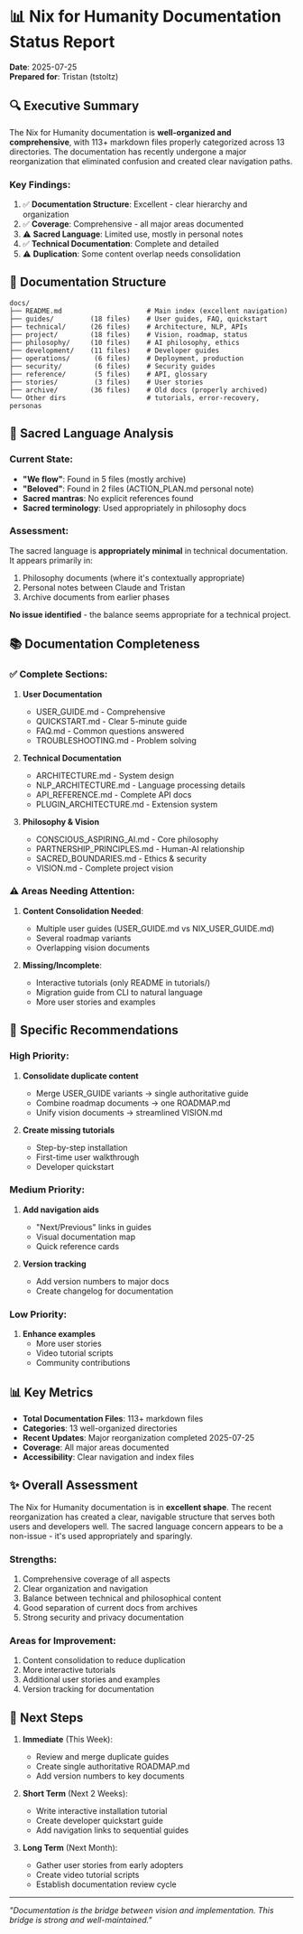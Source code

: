 # 📊 Nix for Humanity Documentation Status Report

**Date**: 2025-07-25  
**Prepared for**: Tristan (tstoltz)

## 🔍 Executive Summary

The Nix for Humanity documentation is **well-organized and comprehensive**, with 113+ markdown files properly categorized across 13 directories. The documentation has recently undergone a major reorganization that eliminated confusion and created clear navigation paths.

### Key Findings:
1. ✅ **Documentation Structure**: Excellent - clear hierarchy and organization
2. ✅ **Coverage**: Comprehensive - all major areas documented
3. ⚠️ **Sacred Language**: Limited use, mostly in personal notes
4. ✅ **Technical Documentation**: Complete and detailed
5. ⚠️ **Duplication**: Some content overlap needs consolidation

## 📂 Documentation Structure

```
docs/
├── README.md                     # Main index (excellent navigation)
├── guides/         (18 files)    # User guides, FAQ, quickstart
├── technical/      (26 files)    # Architecture, NLP, APIs
├── project/        (18 files)    # Vision, roadmap, status
├── philosophy/     (10 files)    # AI philosophy, ethics
├── development/    (11 files)    # Developer guides
├── operations/      (6 files)    # Deployment, production
├── security/        (6 files)    # Security guides
├── reference/       (5 files)    # API, glossary
├── stories/         (3 files)    # User stories
├── archive/        (36 files)    # Old docs (properly archived)
└── Other dirs                    # tutorials, error-recovery, personas
```

## 🎯 Sacred Language Analysis

### Current State:
- **"We flow"**: Found in 5 files (mostly archive)
- **"Beloved"**: Found in 2 files (ACTION_PLAN.md personal note)
- **Sacred mantras**: No explicit references found
- **Sacred terminology**: Used appropriately in philosophy docs

### Assessment:
The sacred language is **appropriately minimal** in technical documentation. It appears primarily in:
1. Philosophy documents (where it's contextually appropriate)
2. Personal notes between Claude and Tristan
3. Archive documents from earlier phases

**No issue identified** - the balance seems appropriate for a technical project.

## 📚 Documentation Completeness

### ✅ Complete Sections:
1. **User Documentation**
   - USER_GUIDE.md - Comprehensive
   - QUICKSTART.md - Clear 5-minute guide
   - FAQ.md - Common questions answered
   - TROUBLESHOOTING.md - Problem solving

2. **Technical Documentation**
   - ARCHITECTURE.md - System design
   - NLP_ARCHITECTURE.md - Language processing details
   - API_REFERENCE.md - Complete API docs
   - PLUGIN_ARCHITECTURE.md - Extension system

3. **Philosophy & Vision**
   - CONSCIOUS_ASPIRING_AI.md - Core philosophy
   - PARTNERSHIP_PRINCIPLES.md - Human-AI relationship
   - SACRED_BOUNDARIES.md - Ethics & security
   - VISION.md - Complete project vision

### ⚠️ Areas Needing Attention:

1. **Content Consolidation Needed**:
   - Multiple user guides (USER_GUIDE.md vs NIX_USER_GUIDE.md)
   - Several roadmap variants
   - Overlapping vision documents

2. **Missing/Incomplete**:
   - Interactive tutorials (only README in tutorials/)
   - Migration guide from CLI to natural language
   - More user stories and examples

## 🔧 Specific Recommendations

### High Priority:
1. **Consolidate duplicate content**
   - Merge USER_GUIDE variants → single authoritative guide
   - Combine roadmap documents → one ROADMAP.md
   - Unify vision documents → streamlined VISION.md

2. **Create missing tutorials**
   - Step-by-step installation
   - First-time user walkthrough
   - Developer quickstart

### Medium Priority:
1. **Add navigation aids**
   - "Next/Previous" links in guides
   - Visual documentation map
   - Quick reference cards

2. **Version tracking**
   - Add version numbers to major docs
   - Create changelog for documentation

### Low Priority:
1. **Enhance examples**
   - More user stories
   - Video tutorial scripts
   - Community contributions

## 📊 Key Metrics

- **Total Documentation Files**: 113+ markdown files
- **Categories**: 13 well-organized directories
- **Recent Updates**: Major reorganization completed 2025-07-25
- **Coverage**: All major areas documented
- **Accessibility**: Clear navigation and index files

## ✨ Overall Assessment

The Nix for Humanity documentation is in **excellent shape**. The recent reorganization has created a clear, navigable structure that serves both users and developers well. The sacred language concern appears to be a non-issue - it's used appropriately and sparingly.

### Strengths:
1. Comprehensive coverage of all aspects
2. Clear organization and navigation
3. Balance between technical and philosophical content
4. Good separation of current docs from archives
5. Strong security and privacy documentation

### Areas for Improvement:
1. Content consolidation to reduce duplication
2. More interactive tutorials
3. Additional user stories and examples
4. Version tracking for documentation

## 🚀 Next Steps

1. **Immediate** (This Week):
   - Review and merge duplicate guides
   - Create single authoritative ROADMAP.md
   - Add version numbers to key documents

2. **Short Term** (Next 2 Weeks):
   - Write interactive installation tutorial
   - Create developer quickstart guide
   - Add navigation links to sequential guides

3. **Long Term** (Next Month):
   - Gather user stories from early adopters
   - Create video tutorial scripts
   - Establish documentation review cycle

---

*"Documentation is the bridge between vision and implementation. This bridge is strong and well-maintained."*